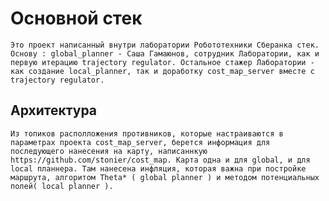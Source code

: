 
# Основной стек
	Это проект написанный внутри лаборатории Робототехники Сберанка стек. Основу : global_planner - Саша Гамаюнов, сотрудник Лаборатории, как и первую итерацию trajectory regulator. Остальное стажер Лаборатории - как создание local_planner, так и доработку cost_map_server вместе с trajectory regulator.

## Архитектура 
	Из топиков располложения противников, которые настраиваются в параметрах проекта cost_map_server, берется информация для последующего нанесения на карту, написаннкую https://github.com/stonier/cost_map. Карта одна и для global, и для local планнера. Там нанесена инфляция, которая важна при постройке маршрута, алгоритом Theta* ( global planner ) и методом потенциальных полей( local planner ).

